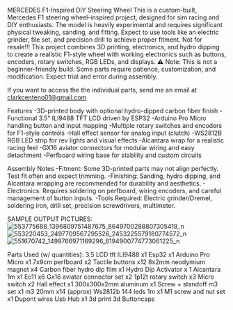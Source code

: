MERCEDES F1-Inspired DIY Steering Wheel
This is a custom-built, Mercedes F1 steering wheel–inspired project, designed for sim racing and DIY enthusiasts.
The model is heavily experimental and requires significant physical tweaking, sanding, and fitting. Expect to use tools like an electric grinder, file set, and precision drill to achieve proper fitment.
Not for resale!!!
This project combines 3D printing, electronics, and hydro dipping to create a realistic F1-style wheel with working electronics such as buttons, encoders, rotary switches, RGB LEDs, and displays.
⚠️ Note: This is not a beginner-friendly build. Some parts require patience, customization, and modification. Expect trial and error during assembly.

If you want to access the the individual parts, send me an email at clarkcenteno01@gmail.com

Features
-3D-printed body with optional hydro-dipped carbon fiber finish
-Functional 3.5” ILI9488 TFT LCD driven by ESP32
-Arduino Pro Micro handling button and input mapping
-Multiple rotary switches and encoders for F1-style controls
-Hall effect sensor for analog input (clutch)
-WS2812B RGB LED strip for rev lights and visual effects
-Alcantara wrap for a realistic racing feel
-GX16 aviator connectors for modular wiring and easy detachment
-Perfboard wiring base for stability and custom circuits

Assembly Notes
-Fitment: Some 3D-printed parts may not align perfectly. Test fit often and expect trimming.
-Finishing: Sanding, hydro dipping, and Alcantara wrapping are recommended for durability and aesthetics.
-Electronics: Requires soldering on perfboard, wiring encoders, and careful management of button inputs.
-Tools Required: Electric grinder/Dremel, soldering iron, drill set, precision screwdrivers, multimeter.

SAMPLE OUTPUT PICTURES:
![553775688_1396809751487675_8649700288807305418_n](https://github.com/user-attachments/assets/6b262b35-6a2d-495a-8e2f-a3b03758c914)
![553220453_2497709567295526_2453225579180774572_n](https://github.com/user-attachments/assets/6d6c748c-18a9-4641-a3d6-cd6c20a28440)
![551670742_1499766971169296_6194900774773061225_n](https://github.com/user-attachments/assets/fdbafd63-714d-42e8-9c07-795cb345006c)


Parts Used (w/ quantities):
3.5 LCD tft ILI9488 x1
Esp32 x1
Arduino Pro Micro x1
7x9cm perfboard x2 
Tactile buttons x12
8x2mm neodymium magnet x4
Carbon fiber hydro dip film x1
Hydro Dip Activator x 1
Alcantara 1m x1
Ec11 x6
Gx16 aviator connector set x2
1p12t rotary switch x3
Micro switch x2
Hall effect x1
300x300x2mm aluminum x1
Screw + standoff m3 set x1
m3 20mm x14 (approx)
Ws2812b 144 leds 1m x1 
M1 screw and nut set x1
Dupont wires
Usb Hub x1
3d print 
3d Buttoncaps 

